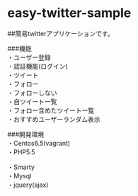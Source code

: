 easy-twitter-sample
===================


##簡易twitterアプリケーションです。<br>


###機能</br>
・ユーザー登録<br>
・認証機能(ログイン)<br>
・ツイート<br>
・フォロー<br>
・フォローしない<br>
・自ツイート一覧<br>
・フォロー含めたツイート一覧<br>
・おすすめユーザーランダム表示<br>


###開発環境<br>
・Centos6.5(vagrant)<br>
・PHP5.5<br>

・Smarty<br>
・Mysql<br>
・jquery(ajax)

